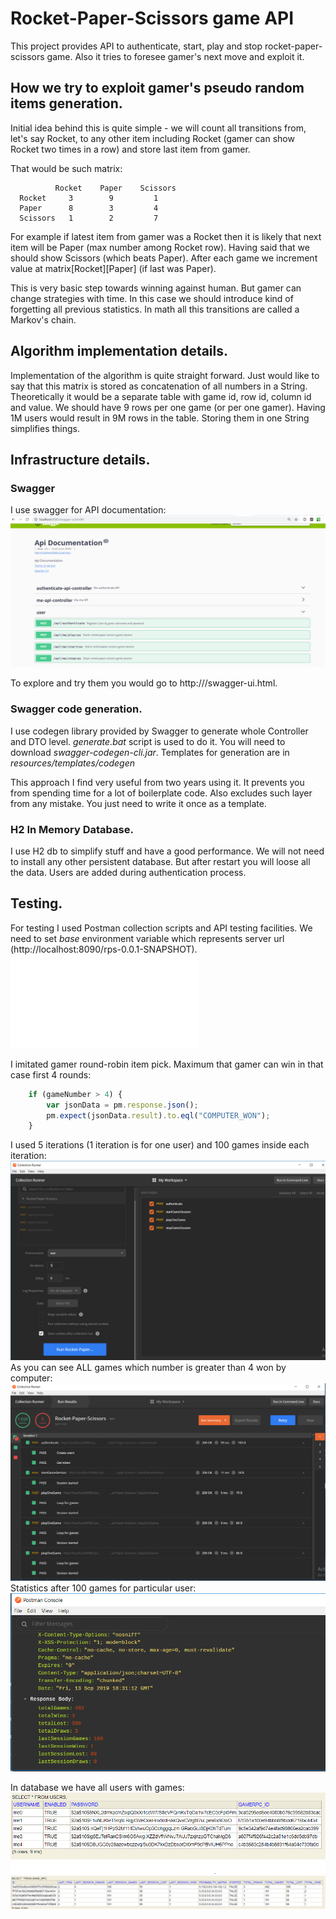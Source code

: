 # Rocket-Paper-Scissors game API

This project provides API to authenticate, start, play and stop rocket-paper-scissors game.
Also it tries to foresee gamer's next move and exploit it.

## How we try to exploit gamer's pseudo random items generation.
Initial idea behind this is quite simple - we will count all transitions from, let's say Rocket, to any other item including Rocket (gamer can show Rocket two times in a row) and store last item from gamer.

That would be such matrix:

              Rocket    Paper    Scissors
      Rocket     3        9         1
      Paper      8        3         4
      Scissors   1        2         7

For example if latest item from gamer was a Rocket then it is likely that next item will be Paper (max number among Rocket row).
Having said that we should show Scissors (which beats Paper).
After each game we increment value at matrix[Rocket][Paper] (if last was Paper).

This is very basic step towards winning against human. But gamer can change strategies with time. In this case we should introduce kind of forgetting all previous statistics. In math all this transitions are called a Markov's chain.

## Algorithm implementation details.
Implementation of the algorithm is quite straight forward. Just would like to say that this matrix is stored as concatenation of all numbers in a String.
Theoretically it would be a separate table with game id, row id, column id and value. We should have 9 rows per one game (or per one gamer). Having 1M users would result in 9M rows in the table.
Storing them in one String simplifies things.

## Infrastructure details.
### Swagger
I use swagger for API documentation:
![](images/Swagger.PNG)
 
To explore and try them you would go to http://<server>/swagger-ui.html.

### Swagger code generation.
I use codegen library provided by Swagger to generate whole Controller and DTO level.
*generate.bat* script is used to do it. You will need to download *swagger-codegen-cli.jar*.
Templates for generation are in *resources/templates/codegen*

This approach I find very useful from two years using it. It prevents you from spending time for a lot of boilerplate code. Also excludes such layer from any mistake. You just need to write it once as a template.

### H2 In Memory Database.
I use H2 db to simplify stuff and have a good performance. We will not need to install any other persistent database. But after restart you will loose all the data.
Users are added during authentication process.

## Testing. 
For testing I used Postman collection scripts and API testing facilities. We need to set *base* environment variable which represents server url (http://localhost:8090/rps-0.0.1-SNAPSHOT).
![Postman collection](src/main/resources/Rocket-Paper-Scissors.postman_collection.json)

I imitated gamer round-robin item pick. Maximum that gamer can win in that case first 4 rounds:

```javascript
    if (gameNumber > 4) {
        var jsonData = pm.response.json();
        pm.expect(jsonData.result).to.eql("COMPUTER_WON");
    }
```
I used 5 iterations (1 iteration is for one user) and 100 games inside each iteration:
![](images/TestStart.PNG)
As you can see ALL games which number is greater than 4 won by computer:
![](images/TestResults.PNG)
Statistics after 100 games for particular user:
![](images/GameSessionStat.PNG)

In database we have all users with games:
![](images/Users.PNG)
![](images/Games.PNG)
  
  
  
